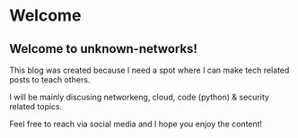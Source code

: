 # Welcome

## Welcome to unknown-networks!

This blog was created because I need a spot where I can make tech related posts to teach others.

I will be mainly discusing networkeng, cloud, code (python) & security related topics.

Feel free to reach via social media and I hope you enjoy the content!

